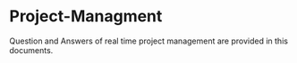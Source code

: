 # Project-Managment
Question and Answers of real time project management are provided in this documents.
